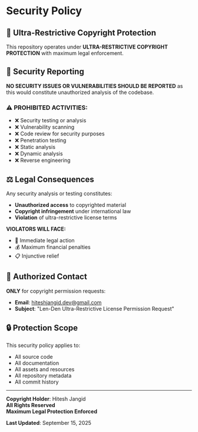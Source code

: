# Security Policy

## 🚨 Ultra-Restrictive Copyright Protection

This repository operates under **ULTRA-RESTRICTIVE COPYRIGHT PROTECTION** with maximum legal enforcement.

## 🚫 Security Reporting

**NO SECURITY ISSUES OR VULNERABILITIES SHOULD BE REPORTED** as this would constitute unauthorized analysis of the codebase.

### ⚠️ **PROHIBITED ACTIVITIES:**

- ❌ Security testing or analysis
- ❌ Vulnerability scanning
- ❌ Code review for security purposes
- ❌ Penetration testing
- ❌ Static analysis
- ❌ Dynamic analysis
- ❌ Reverse engineering

## ⚖️ Legal Consequences

Any security analysis or testing constitutes:
- **Unauthorized access** to copyrighted material
- **Copyright infringement** under international law
- **Violation** of ultra-restrictive license terms

**VIOLATORS WILL FACE:**
- 🚨 Immediate legal action
- 💰 Maximum financial penalties
- 📋 Injunctive relief

## 📧 Authorized Contact

**ONLY** for copyright permission requests:
- **Email**: hiteshjangid.dev@gmail.com
- **Subject**: "Len-Den Ultra-Restrictive License Permission Request"

## 🔒 Protection Scope

This security policy applies to:
- All source code
- All documentation
- All assets and resources
- All repository metadata
- All commit history

---

**Copyright Holder**: Hitesh Jangid  
**All Rights Reserved**  
**Maximum Legal Protection Enforced**

**Last Updated**: September 15, 2025
